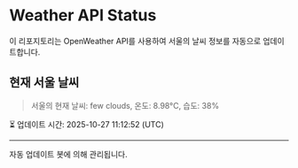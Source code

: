 
# Weather API Status

이 리포지토리는 OpenWeather API를 사용하여 서울의 날씨 정보를 자동으로 업데이트합니다.

## 현재 서울 날씨
> 서울의 현재 날씨: few clouds, 온도: 8.98°C, 습도: 38%

⏳ 업데이트 시간: 2025-10-27 11:12:52 (UTC)

---
자동 업데이트 봇에 의해 관리됩니다.

